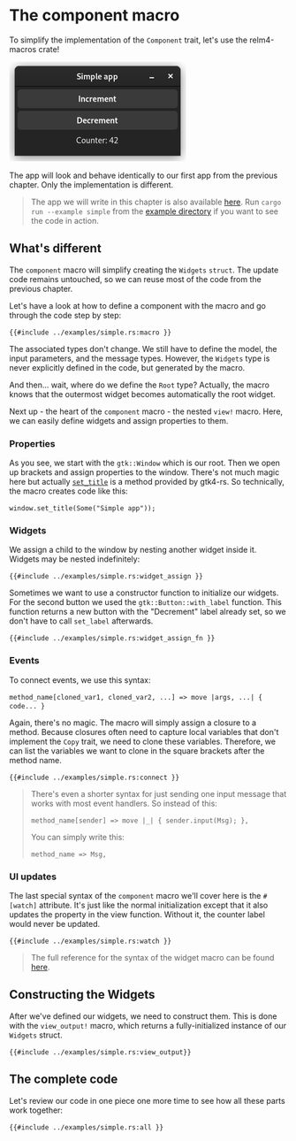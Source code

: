 # The component macro

To simplify the implementation of the `Component` trait, let's use the relm4-macros crate!

![App screenshot dark](img/screenshots/simple-dark.png)

The app will look and behave identically to our first app from the previous chapter. Only the implementation is different.

> The app we will write in this chapter is also available [here](https://github.com/Relm4/Relm4/blob/main/examples/simple.rs). Run `cargo run --example simple` from the [example directory](https://github.com/Relm4/Relm4/tree/main/examples) if you want to see the code in action.

## What's different

The `component` macro will simplify creating the `Widgets` `struct`. The update code remains untouched, so we can reuse most of the code from the previous chapter.

Let's have a look at how to define a component with the macro and go through the code step by step:

```rust,no_run,noplayground
{{#include ../examples/simple.rs:macro }}
```

The associated types don't change. We still have to define the model, the input parameters, and the message types. However, the `Widgets` type is never explicitly defined in the code, but generated by the macro.

And then... wait, where do we define the `Root` type? Actually, the macro knows that the outermost widget becomes automatically the root widget.

Next up - the heart of the `component` macro - the nested `view!` macro. Here, we can easily define widgets and assign properties to them.

### Properties

As you see, we start with the `gtk::Window` which is our root. Then we open up brackets and assign properties to the window. There's not much magic here but actually [`set_title`](https://gtk-rs.org/gtk4-rs/git/docs/gtk4/prelude/trait.GtkWindowExt.html#tymethod.set_title) is a method provided by gtk4-rs. So technically, the macro creates code like this:

```rust,no_run,noplayground
window.set_title(Some("Simple app"));
```

### Widgets

We assign a child to the window by nesting another widget inside it. Widgets may be nested indefinitely:

```rust,no_run,noplayground
{{#include ../examples/simple.rs:widget_assign }}
```

Sometimes we want to use a constructor function to initialize our widgets. For the second button we used the `gtk::Button::with_label` function. This function returns a new button with the "Decrement" label already set, so we don't have to call `set_label` afterwards.

```rust,no_run,noplayground
{{#include ../examples/simple.rs:widget_assign_fn }}
```

### Events

To connect events, we use this syntax:

```rust,no_run,noplayground
method_name[cloned_var1, cloned_var2, ...] => move |args, ...| { code... }
```

Again, there's no magic. The macro will simply assign a closure to a method. Because closures often need to capture local variables that don't implement the `Copy` trait, we need to clone these variables. Therefore, we can list the variables we want to clone in the square brackets after the method name.

```rust,no_run,noplayground
{{#include ../examples/simple.rs:connect }}
```

> There's even a shorter syntax for just sending one input message that works with most event handlers.
> So instead of this:
> 
> ```rust,no_run,noplayground
> method_name[sender] => move |_| { sender.input(Msg); },
> ```
> 
> You can simply write this:
> 
> ```rust,no_run,noplayground
> method_name => Msg,
> ```

### UI updates

The last special syntax of the `component` macro we'll cover here is the `#[watch]` attribute. It's just like the normal initialization except that it also updates the property in the view function. Without it, the counter label would never be updated.

```rust,no_run,noplayground
{{#include ../examples/simple.rs:watch }}
```

> The full reference for the syntax of the widget macro can be found [here](component_macro/reference.html).

## Constructing the Widgets

After we've defined our widgets, we need to construct them. This is done with the `view_output!` macro, which returns a fully-initialized instance of our `Widgets` struct.

```rust,no_run,noplayground
{{#include ../examples/simple.rs:view_output}}
```

## The complete code

Let's review our code in one piece one more time to see how all these parts work together:

```rust,no_run,noplayground
{{#include ../examples/simple.rs:all }}
```
